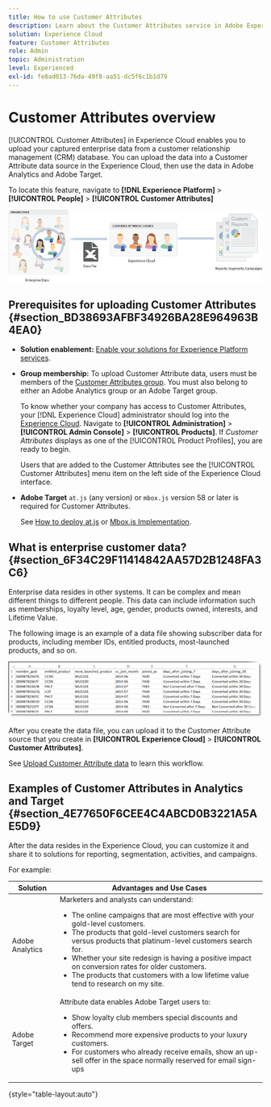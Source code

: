 ```yaml
---
title: How to use Customer Attributes
description: Learn about the Customer Attributes service in Adobe Experience Cloud. Discover how to upload Customer Attribute data for use in Adobe Analytics and Adobe Target.
solution: Experience Cloud
feature: Customer Attributes
role: Admin
topic: Administration
level: Experienced
exl-id: fe8ad013-76da-49f8-aa51-dc5f6c1b1d79
---
```

# Customer Attributes overview 

[!UICONTROL Customer Attributes] in Experience Cloud enables you to upload your captured enterprise data from a customer relationship management (CRM) database. You can upload the data into a Customer Attribute data source in the Experience Cloud, then use the data in Adobe Analytics and Adobe Target.

To locate this feature, navigate to **[!DNL Experience Platform]** > **[!UICONTROL People]** > **[!UICONTROL Customer Attributes]**

![Customer Attributes overview](assets/custom_reports.png)

## Prerequisites for uploading Customer Attributes {#section_BD38693AFBF34926BA28E964963B4EA0}

* **Solution enablement:** [Enable your solutions for Experience Platform services](core-services.md#concept_07ED1D5C64234E77976E6D572E78FB9C).

* **Group membership:** To upload Customer Attribute data, users must be members of the [Customer Attributes group](admin-getting-started.md#task_3295A85536BF48899A1AB40D207E77E9). You must also belong to either an Adobe Analytics group or an Adobe Target group.

  To know whether your company has access to Customer Attributes, your [!DNL Experience Cloud] administrator should log into the [Experience Cloud](https://experience.adobe.com). Navigate to **[!UICONTROL Administration]** > **[!UICONTROL Admin Console]** > **[!UICONTROL Products]**. If *Customer Attributes* displays as one of the [!UICONTROL Product Profiles], you are ready to begin.

  Users that are added to the Customer Attributes see the [!UICONTROL Customer Attributes] menu item on the left side of the Experience Cloud interface.

* **Adobe Target** `at.js` (any version) or `mbox.js` version 58 or later is required for Customer Attributes.

  See [How to deploy at.js](https://experienceleague.adobe.com/docs/target/using/implement-target/client-side/deploy-at-js/how-to-deployatjs.html?lang=en) or [Mbox.js Implementation](https://experienceleague.adobe.com/docs/target/using/implement-target/client-side/mbox-implement/mbox-download.html?lang=en).

## What is enterprise customer data? {#section_6F34C29F11414842AA57D2B1248FA3C6}

Enterprise data resides in other systems. It can be complex and mean different things to different people. This data can include information such as memberships, loyalty level, age, gender, products owned, interests, and Lifetime Value.

The following image is an example of a data file showing subscriber data for products, including member IDs, entitled products, most-launched products, and so on.

![What is enterprise customer data?](assets/01_crs_usecase.png)

After you create the data file, you can upload it to the Customer Attribute source that you create in **[!UICONTROL Experience Cloud]** > **[!UICONTROL Customer Attributes]**.

See [Upload Customer Attribute data](t-crs-usecase.md#task_BCC327B2A0EF4A1BBB2934013AB92B78) to learn this workflow.

## Examples of Customer Attributes in Analytics and Target {#section_4E77650F6CEE4C4ABCD0B3221A5AE5D9}

After the data resides in the Experience Cloud, you can customize it and share it to solutions for reporting, segmentation, activities, and campaigns.

For example:

| Solution | Advantages and Use Cases |
|--- |--- |
|Adobe Analytics|Marketers and analysts can understand:<ul><li>The online campaigns that are most effective with your gold-level customers.</li><li>The products that gold-level customers search for versus products that platinum-level customers search for.</li><li>Whether your site redesign is having a positive impact on conversion rates for older customers.</li><li>The products that customers with a low lifetime value tend to research on my site.</li></ul>|
|Adobe Target|Attribute data enables Adobe Target users to:<ul><li>Show loyalty club members special discounts and offers.</li><li>Recommend more expensive products to your luxury customers.</li><li>For customers who already receive emails, show an up-sell offer in the space normally reserved for email sign-ups</li></ul>|

{style="table-layout:auto"}
